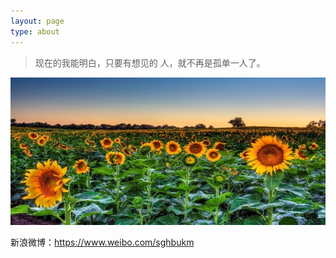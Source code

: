```yaml
---
layout: page
type: about
---
```

>现在的我能明白，只要有想见的 人，就不再是孤单一人了。

![avatar](/assets/images/about_pic.jpg)

新浪微博：<https://www.weibo.com/sghbukm>